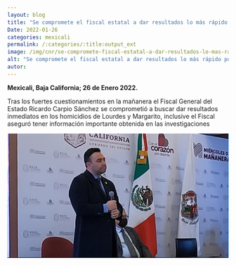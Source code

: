 ```yaml
---
layout: blog
title: "Se compromete el fiscal estatal a dar resultados lo más rápido posible"
Date: 2022-01-26
categories: mexicali
permalink: /:categories/:title:output_ext
image: /img/cnr/se-compromete-fiscal-estatal-a-dar-resultados-lo-mas-rapido-posible.png
alt: "Se compromete el fiscal estatal a dar resultados lo más rápido posible"
autor:
---
```


**Mexicali, Baja California; 26 de Enero 2022.** 

Tras los fuertes cuestionamientos en la mañanera el Fiscal General del Estado Ricardo Carpio Sánchez se comprometió a buscar dar resultados inmediatos en los homicidios de Lourdes y Margarito, inclusive el Fiscal aseguró tener información importante obtenida en las investigaciones

<div id="carouselExampleSlidesOnly" class="carousel slide" data-ride="carousel">
  <div class="carousel-inner">
    <div class="carousel-item active">
       <img class="d-block w-100" src="/img/cnr/se-compromete-fiscal-estatal-a-dar-resultados-lo-mas-rapido-posible.png" loading="lazy"  alt="Se compromete el fiscal estatal a dar resultados lo más rápido posible">
    </div>
  </div>
</div>